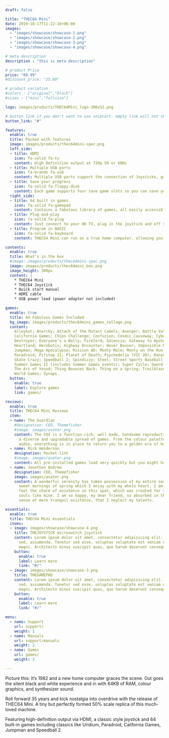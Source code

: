 ```yaml
---
draft: false

title: "THEC64 Mini"
date: 2019-10-17T11:22:16+06:00
images: 
  - "images/showcase/showcase-1.png"
  - "images/showcase/showcase-2.png"
  - "images/showcase/showcase-3.png"
  - "images/showcase/showcase-4.png"

# meta description
description : "this is meta description"

# product Price
price: "89.99"
#discount_price: "25.00"

# product variation
#colors : ["original","black"]
#sizes : ["mini","fullsize"]

logo: images/products/THEC64Mini_logo-300x52.png

# button link if you don't want to use snipcart. empty link will not show button
button_link: "#"

features:
  enable: true
  title: Packed with features
  image: images/products/thec64mini-spec.png
  left_side:
  - title: HDMI
    icon: fa-solid fa-tv
    content: High Definition output at 720p 50 or 60Hz
  - title: Multiple USB ports
    icon: fa-brands fa-usb
    content: Multiple USB ports support the connection of Joysticks, gamepads, mice, USB sticks and keyboards.
  - title: Save your progress
    icon: fa-solid fa-floppy-disk
    content: Each game supports four save game slots so you can save your progress and return at any time.
  right_side:
  - title: 64 built in games
    icon: fa-solid fa-gamepad
    content: Contains a fabulous library of games, all easily accessible through a user friendly carousel.
  - title: Plug-and-play
    icon: fa-solid fa-plug
    content: Just connect to your HD TV, plug in the joystick and off you go! Gone are the days of loading slowly from cassette or disk!
  - title: Program in BASIC
    icon: fa-solid fa-keyboard
    content: THEC64 Mini can run as a true home computer, allowing you to write your own programs and save them to USB stick.

contents:
  enable: true
  title: What's in the box
  #image: images/products/thec64mini-spec.png
  image: images/products/thec64mini_box.png
  image_height: 300px
  content: |
    * THEC64 Mini
    * THEC64 Joystick
    * Quick start manual
    * HDMI cable
    * USB power lead (power adapter not included)

games:
  enable: true
  title: 64 Fabulous Games Included
  bg_image: images/products/thec64mini_games_collage.png
  content: 
    Alleykat; Anarchy; Attack of the Mutant Camels; Avenger; Battle Valley; Bear Bovver; Boulder Dash; Bounder;
    California Games; Chips Challenge; Confuzion; Cosmic Causeway; Cyberdyne Warrior; Cybernoid II; Deflektor;
    Destroyer; Everyone’s a Wally; Firelord; Galencia; Gateway to Apshai; Gribbly’s Day Out; Gridrunner (VIC 20);
    Heartland; Herobotix; Highway Encounter; Hover Bovver; Impossible Mission; Impossible Mission II; IO; Iridis Alpha;
    Jumpman; Mega Apocalypse; Mission AD; Monty Mole; Monty on the Run; Nebulus; Netherworld; Nodes of Yesod;
    Paradroid; Pitstop II; Planet of Death; Psychedelia (VIC 20); Ranarama; Robin of the Wood; Silicon Warrior;
    Skate Crazy; Speedball 2; Spindizzy; Steel; Street Sports Baseball; Street Sports Basketball;
    Summer Games II (includes Summer Games events); Super Cycle; Sword of Fargoal; Temple of Apshai Trilogy;
    The Arc of Yesod; Thing Bounces Back; Thing on a Spring; Trailblazer; Uridium; Who Dares Wins II; Winter Games;
    World Games; Zynaps
  button:
    enable: true
    label: Explore games
    link: games/

reviews:
  enable: true
  title: THEC64 Mini Reviews
  item:
  - name: The Guardian
    #designation: CEO, Themefisher
    #image: images/avater.png
    content: The C64 is a function-rich, well made, handsome reproduction and includes
      a diverse and upgradable spread of games. From the colour palette to the crunchy
      audio, everything is in place to return you to a golden era of home computing.
  - name: Rick Henderson
    designation: Pocket-lint
    #image: images/avater.png
    content: All pre-installed games load very quickly but you might have to wait for your own downloaded files to start. They are faster than on the original computer but still take a while to start up. There's no doubt that what the retro console does it does well, with excellent emulation of both the Commodore 64 and its software. It's a decent homage to a glorious period for gaming.
  - name: Jonathon Andrew
    designation: CEO, Themefisher
    image: images/avater.png
    content: A wonderful serenity has taken possession of my entire soul, like these
      sweet mornings of spring which I enjoy with my whole heart. I am alone, and
      feel the charm of existence in this spot, which was created for the bliss of
      souls like mine. I am so happy, my dear friend, so absorbed in the exquisite
      sense of mere tranquil existence, that I neglect my talents.

essentials:
  enable: true
  title: THEC64 Mini essentials
  items:
  - image: images/showcase/showcase-4.png
    title: THEJOYSTICK microswitch joystick
    content: Lorem ipsum dolor sit amet, consectetur adipisicing elit. Voluptate,
      sed, assumenda. Tenetur sed esse, voluptas voluptate est veniam numquam, quis
      magni. Architecto minus suscipit quas, quo harum deserunt consequatur cumque!
    button:
      enable: true
      label: Learn more
      link: "#/"
  - image: images/showcase/showcase-3.png
    title: THEGAMEPAD
    content: Lorem ipsum dolor sit amet, consectetur adipisicing elit. Voluptate,
      sed, assumenda. Tenetur sed esse, voluptas voluptate est veniam numquam, quis
      magni. Architecto minus suscipit quas, quo harum deserunt consequatur cumque!
    button:
      enable: true
      label: Learn more
      link: "#/"

menu:
  - name: Support
    url: support/
    weight: 1
  - name: Manuals
    url: support/manuals
    weight: 2
  - name: Games
    url: games/
    weight: 3

---
```


Picture this: It’s 1982 and a new home computer graces the scene. Out goes the silent black and white experience and in with 64KB of RAM, colour graphics, and synthesizer sound.

Roll forward 35 years and kick nostalgia into overdrive with the release of THEC64 Mini. A tiny but perfectly formed 50% scale replica of this much-loved machine.

Featuring high-definition output via HDMI, a classic style joystick and 64 built-in games including classics like Uridium, Paradroid, California Games, Jumpman and Speedball 2.
